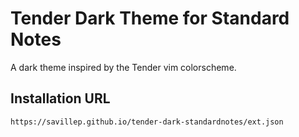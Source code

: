 # Tender Dark Theme for Standard Notes

A dark theme inspired by the Tender vim colorscheme.

## Installation URL
```
https://savillep.github.io/tender-dark-standardnotes/ext.json
```
